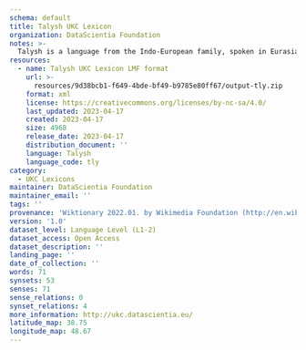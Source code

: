 ```yaml
---
schema: default
title: Talysh UKC Lexicon
organization: DataScientia Foundation
notes: >-
  Talysh is a language from the Indo-European family, spoken in Eurasia. The UKC Lexicon of Talysh is represented as a lexico-semantic network. It consists of words, word senses, synsets, as well as sense-level and synset-level relationships.
resources:
  - name: Talysh UKC Lexicon LMF format
    url: >-
      resources/9d38bcb1-f649-4bde-bf49-b9785e80ff67/output-tly.zip
    format: xml
    license: https://creativecommons.org/licenses/by-nc-sa/4.0/
    last_updated: 2023-04-17
    created: 2023-04-17
    size: 4968
    release_date: 2023-04-17
    distribution_document: ''
    language: Talysh
    language_code: tly
category:
  - UKC Lexicons
maintainer: DataScientia Foundation
maintainer_email: ''
tags: ''
provenance: 'Wiktionary 2022.01. by Wikimedia Foundation (http://en.wiktionary.org); CogNet 2.1 by Khuyagbaatar Batsuren, National University of Mongolia (http://cognet.ukc.disi.unitn.it); Princeton WordNet 2.1 by Princeton University (https://wordnet.princeton.edu)'
version: '1.0'
dataset_level: Language Level (L1-2)
dataset_access: Open Access
dataset_description: ''
landing_page: ''
date_of_collection: ''
words: 71
synsets: 53
senses: 71
sense_relations: 0
synset_relations: 4
more_information: http://ukc.datascientia.eu/
latitude_map: 38.75
longitude_map: 48.67
---
```

